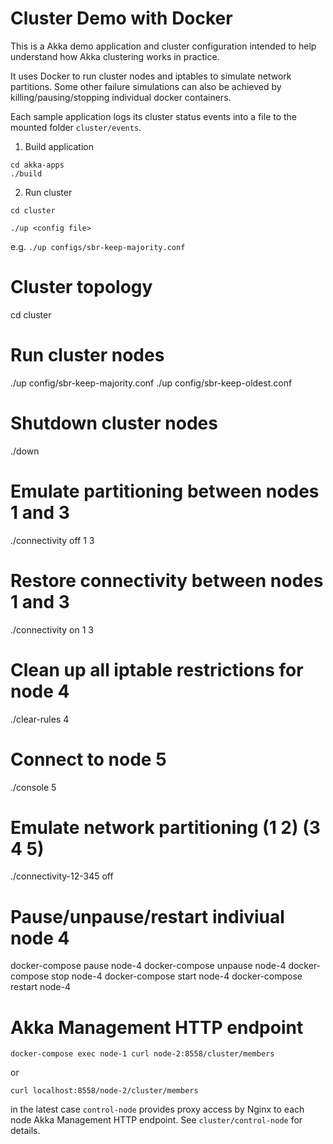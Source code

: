 
Cluster Demo with Docker
========================

This is a Akka demo application and cluster configuration intended to help understand how Akka clustering works in practice.

It uses Docker to run cluster nodes and iptables to simulate network partitions. Some other failure simulations can also be achieved by killing/pausing/stopping individual docker containers.

Each sample application logs its cluster status events into a file to the mounted folder `cluster/events`.

1. Build application

```
cd akka-apps
./build
```

2. Run cluster 

```
cd cluster

./up <config file>
```
e.g. `./up configs/sbr-keep-majority.conf`

# Cluster topology

cd cluster

# Run cluster nodes

./up config/sbr-keep-majority.conf
./up config/sbr-keep-oldest.conf

# Shutdown cluster nodes

./down

# Emulate partitioning between nodes 1 and 3

./connectivity off 1 3

# Restore connectivity between nodes 1 and 3

./connectivity on 1 3

# Clean up all iptable restrictions for node 4

./clear-rules 4

# Connect to node 5

./console 5

# Emulate network partitioning (1 2) (3 4 5)

./connectivity-12-345 off

# Pause/unpause/restart indiviual node 4

docker-compose pause node-4
docker-compose unpause node-4
docker-compose stop node-4
docker-compose start node-4
docker-compose restart node-4

# Akka Management HTTP endpoint

`docker-compose exec node-1 curl node-2:8558/cluster/members`

or

`curl localhost:8558/node-2/cluster/members`

in the latest case `control-node` provides proxy access by Nginx to each node Akka Management HTTP endpoint. See `cluster/control-node` for details.

